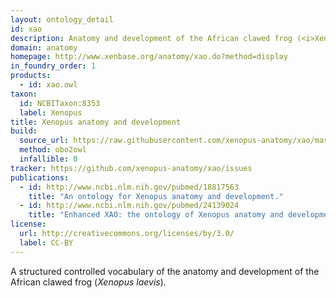 ```yaml
---
layout: ontology_detail
id: xao
description: Anatomy and development of the African clawed frog (<i>Xenopus laevis</i>).
domain: anatomy
homepage: http://www.xenbase.org/anatomy/xao.do?method=display
in_foundry_order: 1
products:
  - id: xao.owl
taxon:
  id: NCBITaxon:8353
  label: Xenopus
title: Xenopus anatomy and development
build:
  source_url: https://raw.githubusercontent.com/xenopus-anatomy/xao/master/xenopus_anatomy.obo
  method: obo2owl
  infallible: 0
tracker: https://github.com/xenopus-anatomy/xao/issues
publications:
  - id: http://www.ncbi.nlm.nih.gov/pubmed/18817563
    title: "An ontology for Xenopus anatomy and development."
  - id: http://www.ncbi.nlm.nih.gov/pubmed/24139024
    title: "Enhanced XAO: the ontology of Xenopus anatomy and development underpins more accurate annotation of gene expression and queries on Xenbase."
license:
  url: http://creativecommons.org/licenses/by/3.0/
  label: CC-BY
---
```


A structured controlled vocabulary of the anatomy and development of the African clawed frog (<i>Xenopus laevis</i>).
